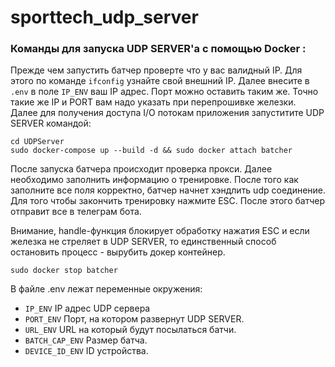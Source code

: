 # sporttech_udp_server
### Команды для запуска UDP SERVER'a с помощью Docker :
Прежде чем запустить батчер проверте что у вас валидный IP. Для этого по команде `ifconfig` узнайте свой внешний IP. Далее внесите в `.env` в поле `IP_ENV` ваш IP адрес. Порт можно оставить таким же. Точно такие же IP и PORT вам надо указать при перепрошивке железки. Далее для получения доступа I/O потокам приложения запуститите UDP SERVER командой: 

```
cd UDPServer
sudo docker-compose up --build -d && sudo docker attach batcher
```

После запуска батчера происходит проверка прокси. Далее необходимо заполнить информацию о тренировке. После того как заполните все поля корректно, батчер начнет хэндлить udp соединение. Для того чтобы закончить тренировку нажмите ESC. После этого батчер отправит все в телеграм бота.


Внимание, handle-функция блокирует обработку нажатия ESC и если железка не стреляет в UDP SERVER, то единственный способ остановить процесс - вырубить докер контейнер. 

```
sudo docker stop batcher
```

В файле .env лежат переменные окружения:
- `IP_ENV` IP адрес UDP сервера
- `PORT_ENV`  Порт, на котором развернут UDP SERVER.
- `URL_ENV` URL на который будут посылаться батчи.
- `BATCH_CAP_ENV` Размер батча.
- `DEVICE_ID_ENV` ID устройства.
